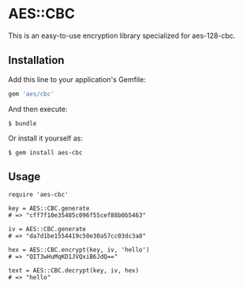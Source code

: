 # AES::CBC

This is an easy-to-use encryption library specialized for aes-128-cbc.

## Installation

Add this line to your application's Gemfile:

```ruby
gem 'aes/cbc'
```

And then execute:

    $ bundle

Or install it yourself as:

    $ gem install aes-cbc

## Usage

```
require 'aes-cbc'

key = AES::CBC.generate
# => "cff7f10e35485c096f55cef88b0b5463"

iv = AES::CBC.generate
# => "da7d1be1554419c50e30a57cc03dc3a8"

hex = AES::CBC.encrypt(key, iv, 'hello')
# => "QIT3wHuMqKD1JVQxiB6JdQ=="

text = AES::CBC.decrypt(key, iv, hex)
# => "hello"
```

